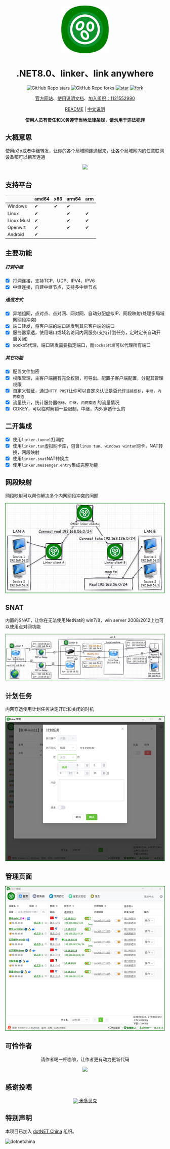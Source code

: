 
<!--
 * @Author: snltty
 * @Date: 2021-08-22 14:09:03
 * @LastEditors: snltty
 * @LastEditTime: 2022-11-21 16:36:26
 * @version: v1.0.0
 * @Descripttion: 功能说明
 * @FilePath: \client.service.ui.webd:\desktop\linker\README.md
-->
<div align="center">
<p><img src="./readme/logo.png" height="150"></p> 

# .NET8.0、linker、link anywhere

![GitHub Repo stars](https://img.shields.io/github/stars/snltty/linker?style=social)
![GitHub Repo forks](https://img.shields.io/github/forks/snltty/linker?style=social)
[![star](https://gitee.com/snltty/linker/badge/star.svg?theme=dark)](https://gitee.com/snltty/linker/stargazers)
[![fork](https://gitee.com/snltty/linker/badge/fork.svg?theme=dark)](https://gitee.com/snltty/linker/members)

<a href="https://linker.snltty.com">官方网站</a>、<a href="https://linker-doc.snltty.com">使用说明文档</a>、<a href="https://jq.qq.com/?_wv=1027&k=ucoIVfz4" target="_blank">加入组织：1121552990</a>

[README](README.md) | [中文说明](README_zh.md)

**使用人员有责任和义务遵守当地法律条规，请勿用于违法犯罪**

</div>

## 大概意思

使用p2p或者中继转发，让你的各个局域网连通起来，让各个局域网内的任意联网设备都可以相互连通

<div align="center">
<p><img src="./readme/linker.jpg"></p> 
</div>

## 支持平台

|  | amd64 | x86 | arm64 | arm | 
|-------|-------|-------|-------|-------|
| Windows | ✔ | ✔ |✔ | |
| Linux | ✔ |  |✔ |✔ |
| Linux Musl | ✔ |  |✔ |✔ |
| Openwrt | ✔ |  |✔ |✔ |
| Android | ✔ |  |  | |


## 主要功能

##### 打洞中继
- [x] 打洞连接，支持TCP、UDP、IPV4、IPV6
- [x] 中继连接，自建中继节点，支持多中继节点

##### 通信方式
- [x] 异地组网，点对点、点对网、网对网、自动分配虚拟IP、网段映射(处理多局域网网段冲突)
- [x] 端口转发，将客户端的端口转发到其它客户端的端口
- [x] 服务器穿透，使用端口或域名访问内网服务(支持计划任务，定时定长自动开启关闭)
- [x] socks5代理，端口转发需要指定端口，而`socks5代理`可以代理所有端口

##### 其它功能
- [x] 配置文件加密
- [x] 权限管理，主客户端拥有完全权限，可导出、配置子客户端配置，分配其管理权限
- [x] 自定义验证，通过`HTTP POST`让你可以自定义认证是否允许`连接信标`，`中继`，`内网穿透`
- [x] 流量统计，统计服务器`信标`、`中继`、`内网穿透` 的流量情况
- [x] CDKEY，可以临时解锁一些限制，中继，内外穿透什么的

## 二开集成
- [x] 使用`linker.tunnel`打洞库
- [x] 使用`linker.tun`虚拟网卡库，包含`linux tun`、`windows wintun`网卡，NAT转换，网段映射
- [x] 使用`linker.snat`NAT转换库
- [x] 使用`linker.messenger.entry`集成完整功能

## 网段映射
网段映射可以帮你解决多个内网网段冲突的问题

<div align="center">
<p><img src="./readme/mapto.jpg"></p> 
</div>

## SNAT
内置的SNAT，让你在无法使用NetNat的 win7/8，win server 2008/2012上也可以使用点对网功能

<div align="center">
<p><img src="./readme/snat.jpg"></p> 
</div>

## 计划任务
内网穿透使用计划任务决定开启和关闭的时机

<div align="center">
<p><img src="./readme/plan.jpg"></p> 
</div>


## 管理页面

<div align="center">
<p><img src="./readme/full.jpg"></p> 
</div>

## 可怜作者

<div align="center">
请作者喝一杯咖啡，让作者更有动力更新代码
<p><img src="./readme/qr.jpg" width="360"></p> 
</div>

## 感谢投喂 

<div align="center">
<a href="https://mi-d.cn" target="_blank">
    <img src="https://mi-d.cn/wp-content/uploads/2021/12/cropped-1639494965-网站LOGO无字.png" width="40" style="vertical-align: middle;"> 米多贝克</a>
</div>


## 特别声明

本项目已加入 [dotNET China](https://gitee.com/dotnetchina)  组织。<br/>

![dotnetchina](https://images.gitee.com/uploads/images/2021/0324/120117_2da9922c_416720.png "132645_21007ea0_974299.png")